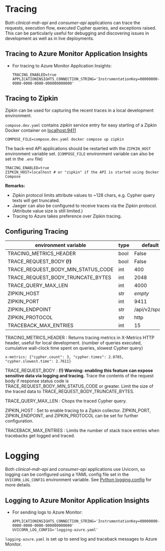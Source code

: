 # Tracing

Both _clinical-mdr-api_ and _consumer-api_ applications can trace the requests, execution flow, executed Cypher queries,
and exceptions raised. This can be particularly useful for debugging and discovering issues in development as well as in
live deployments.


## Tracing to Azure Monitor Application Insights 

- For tracing to Azure Monitor Application Insights:
    ```dotenv
    TRACING_ENABLED=true
    APPLICATIONINSIGHTS_CONNECTION_STRING='InstrumentationKey=00000000-0000-0000-0000-000000000000'
    ```


## Tracing to Zipkin

Zipkin can be used for capturing the recent traces in a local development environment.

`compose.dev.yaml` contains _zipkin_ service entry for easy starting of a Zipkin Docker container on
[localhost:9411](http://localhost:9411/)

```shell
COMPOSE_FILE=compose.dev.yaml docker compose up zipkin
```

The back-end API applications should be restarted with the `ZIPKIN_HOST` environment variable set.
(`COMPOSE_FILE` environment variable can also be set in the `.env` file)

```dotenv
TRACING_ENABLED=true
ZIPKIN_HOST=localhost # or "zipkin" if the API is started using Docker Compose
```

**Remarks:**

- Zipkin protocol limits attribute values to ~128 chars, e.g. Cypher query texts will get truncated.
- Jaeger can also be configured to receive traces via the Zipkin protocol. (Attribute value size is still limited.)
- Tracing to Azure takes preference over Zipkin tracing.


## Configuring Tracing

| environment variable               | type | default       |
|------------------------------------|------|---------------|
| TRACING_METRICS_HEADER             | bool | False         |
| TRACE_REQUEST_BODY **(!)**         | bool | False         |
| TRACE_REQUEST_BODY_MIN_STATUS_CODE | int  | 400           |
| TRACE_REQUEST_BODY_TRUNCATE_BYTES  | int  | 2048          |
| TRACE_QUERY_MAX_LEN                | int  | 4000          |
| ZIPKIN_HOST                        | str  | _empty_       |
| ZIPKIN_PORT                        | int  | 9411          |
| ZIPKIN_ENDPOINT                    | str  | /api/v2/spans |
| ZIPKIN_PROTOCOL                    | str  | http          |
| TRACEBACK_MAX_ENTRIES              | int  | 15            |


TRACING_METRICS_HEADER
: Returns tracing metrics in X-Metrics HTTP header, useful for local development.
(number of queries executed, cumulative wall-clock time spent on queries, slowest Cypher query)

```
x-metrics: {"cypher.count": 3, "cypher.times": 2.8785, "cypher.slowest.time": 2.7611}
```

TRACE_REQUEST_BODY
: **(!) Warning: enabling this feature can expose sensitive data via logging and tracing.**
Trace the contents of the request body if response status code is TRACE_REQUEST_BODY_MIN_STATUS_CODE or greater.
Limit the size of the traced data to TRACE_REQUEST_BODY_TRUNCATE_BYTES.

TRACE_QUERY_MAX_LEN
: Chops the traced Cypher query.

ZIPKIN_HOST
: Set to enable tracing to a Zipkin collector.
ZIPKIN_PORT, ZIPKIN_ENDPOINT, and ZIPKIN_PROTOCOL can be set for further configuration.

TRACEBACK_MAX_ENTRIES
: Limits the number of stack trace entries when tracebacks get logged and traced.


# Logging

Both _clinical-mdr-api_ and _consumer-api_ applications use Uvicorn, so logging can be configured using a YAML
config file set in the `UVICORN_LOG_CONFIG` environment variable.
See [Python logging.config](https://docs.python.org/3/library/logging.config.html#logging-config-api) for more details.


## Logging to Azure Monitor Application Insights 

- For sending logs to Azure Monitor:
    ```dotenv
    APPLICATIONINSIGHTS_CONNECTION_STRING='InstrumentationKey=00000000-0000-0000-0000-000000000000'
    UVICORN_LOG_CONFIG='logging-azure.yaml'
    ```

`logging-azure.yaml` is set up to send log and traceback messages to Azure Monitor. 


